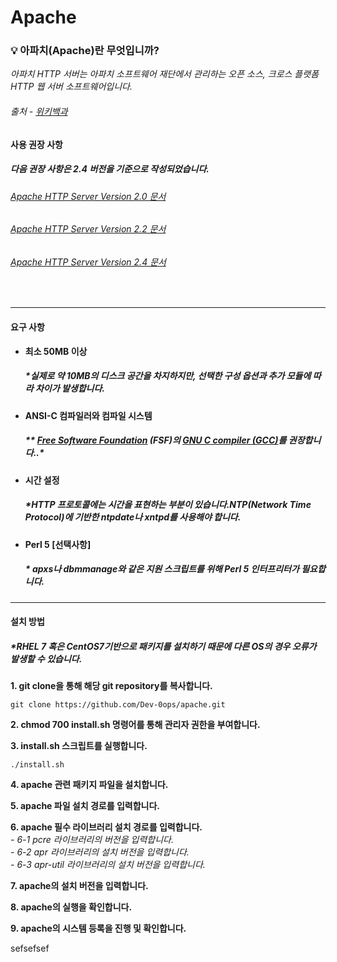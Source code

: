 # Apache

 ### :bulb: 아파치(Apache)란 무엇입니까?  
*아파치 HTTP 서버는 아파치 소프트웨어 재단에서 관리하는 오픈 소스, 크로스 플랫폼 HTTP 웹 서버 소프트웨어입니다.*   
######  _출처 - [위키백과](https://ko.wikipedia.org/wiki/%EC%95%84%ED%8C%8C%EC%B9%98_HTTP_%EC%84%9C%EB%B2%84)_

#### 사용 권장 사항
##### *다음 권장 사항은 2.4 버전을 기준으로 작성되었습니다.*
###### [Apache HTTP Server Version 2.0 문서](https://httpd.apache.org/docs/2.0/)   
###### [Apache HTTP Server Version 2.2 문서](https://httpd.apache.org/docs/2.2/)   
###### [Apache HTTP Server Version 2.4 문서](https://httpd.apache.org/docs/2.4/)     
<br>    

-------

#### 요구 사항   

- **최소 50MB 이상**   
  ##### **실제로 약 10MB의 디스크 공간을 차지하지만, 선택한 구성 옵션과 추가 모듈에 따라 차이가 발생합니다.*
- **ANSI-C 컴파일러와 컴파일 시스템**  
  ##### ** [Free Software Foundation](http://www.gnu.org/) (FSF)의 [GNU C compiler (GCC)](http://www.gnu.org/software/gcc/index.html)를 권장합니다..* 
- **시간 설정**
  ##### **HTTP 프로토콜에는 시간을 표현하는 부분이 있습니다.NTP(Network Time Protocol)에 기반한 ntpdate나 xntpd를 사용해야 합니다.*  
- **Perl 5 [선택사항]**
  ##### * *apxs나 dbmmanage와 같은 지원 스크립트를 위해 Perl 5 인터프리터가 필요합니다.*  
 
 ----
#### 설치 방법
##### **RHEL 7 혹은 CentOS7기반으로 패키지를 설치하기 때문에 다른 OS의 경우 오류가 발생할 수 있습니다.*
__1. git clone을 통해 해당 git repository를 복사합니다.__   
```
git clone https://github.com/Dev-0ops/apache.git

```
__2. chmod 700 install.sh 명령어를 통해 관리자 권한을 부여합니다.__   

__3. install.sh 스크립트를 실행합니다.__
```
./install.sh
```
__4. apache 관련 패키지 파일을 설치합니다.__

__5. apache 파일 설치 경로를 입력합니다.__

__6. apache 필수 라이브러리 설치 경로를 입력합니다.__  
_- 6-1 pcre 라이브러리의 버전을 입력합니다._  
_- 6-2 apr 라이브러리의 설치 버전을 입력합니다._   
_- 6-3 apr-util 라이브러리의 설치 버전을 입력합니다._

__7. apache의 설치 버전을 입력합니다.__

__8. apache의 실행을 확인합니다.__

__9. apache의 시스템 등록을 진행 및 확인합니다.__

sefsefsef

